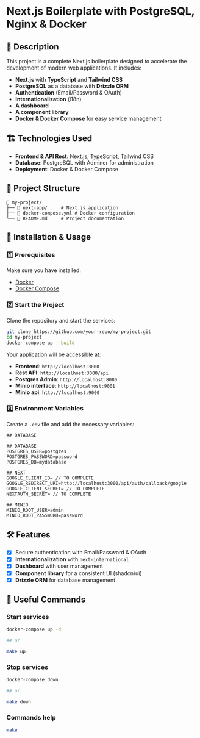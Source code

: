 # Next.js Boilerplate with PostgreSQL, Nginx & Docker

## 🚀 Description
This project is a complete Next.js boilerplate designed to accelerate the development of modern web applications. It includes:

- **Next.js** with **TypeScript** and **Tailwind CSS**
- **PostgreSQL** as a database with **Drizzle ORM**
- **Authentication** (Email/Password & OAuth)
- **Internationalization** (i18n)
- **A dashboard**
- **A component library**
- **Docker & Docker Compose** for easy service management

## 🏗 Technologies Used

- **Frontend & API Rest**: Next.js, TypeScript, Tailwind CSS
- **Database**: PostgreSQL with Adminer for administration
- **Deployment**: Docker & Docker Compose

## 📂 Project Structure

```
📂 my-project/
├── 📂 next-app/     # Next.js application
├── 📜 docker-compose.yml # Docker configuration
└── 📜 README.md     # Project documentation
```

## 🔧 Installation & Usage

### 1️⃣ Prerequisites
Make sure you have installed:
- [Docker](https://www.docker.com/)
- [Docker Compose](https://docs.docker.com/compose/)

### 2️⃣ Start the Project

Clone the repository and start the services:

```bash
git clone https://github.com/your-repo/my-project.git
cd my-project
docker-compose up --build
```

Your application will be accessible at:
- **Frontend**: `http://localhost:3000`
- **Rest API**: `http://localhost:3000/api`
- **Postgres Admin**: `http://localhost:8080`
- **Minio interface**: `http://localhost:9001`
- **Minio api**: `http://localhost:9000`

### 3️⃣ Environment Variables

Create a `.env` file and add the necessary variables:

```
## DATABASE

## DATABASE
POSTGRES_USER=postgres
POSTGRES_PASSWORD=password
POSTGRES_DB=mydatabase

## NEXT
GOOGLE_CLIENT_ID= // TO COMPLETE
GOOGLE_REDIRECT_URI=http://localhost:3000/api/auth/callback/google
GOOGLE_CLIENT_SECRET= // TO COMPLETE
NEXTAUTH_SECRET= // TO COMPLETE

## MINIO
MINIO_ROOT_USER=admin
MINIO_ROOT_PASSWORD=password
```

## 🛠 Features

- [x] Secure authentication with Email/Password & OAuth
- [x] **Internationalization** with `next-international`
- [x] **Dashboard** with user management
- [x] **Component library** for a consistent UI (shadcn/ui)
- [x] **Drizzle ORM** for database management

## 📜 Useful Commands

### Start services
```bash
docker-compose up -d

## or

make up
```

### Stop services
```bash
docker-compose down

## or

make down
```

### Commands help
```bash
make
```